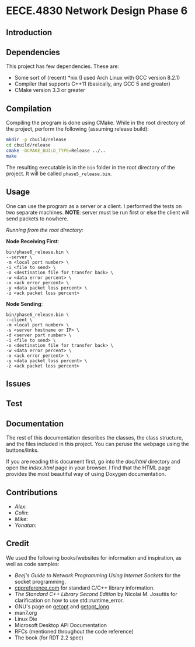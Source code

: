 # EECE.4830 Network Design Phase 6
## Introduction

## Dependencies
This project has few dependencies. These are:

* Some sort of (recent) \*nix (I used Arch Linux with GCC version 8.2.1)
* Compiler that supports C++11 (basically, any GCC 5 and greater)
* CMake version 3.3 or greater

## Compilation
Compiling the program is done using CMake. While in the root directory of the
project, perform the following (assuming release build):

```bash
mkdir -p cbuild/release
cd cbuild/release
cmake -DCMAKE_BUILD_TYPE=Release ../..
make
```
The resulting executable is in the `bin` folder in the root directory of the
project. It will be called `phase5_release.bin`.

## Usage
One can use the program as a server or a client. I performed the tests on two
separate machines. **NOTE**: server must be run first or else the client will
send packets to nowhere. 

_Running from the root directory_:

**Node Receiving First**: 
```
bin/phase6_release.bin \ 
--server \
-m <local port number> \
-i <file to send> \
-o <destination file for transfer back> \
-w <data error percent> \
-x <ack error percent> \
-y <data packet loss percent> \
-z <ack packet loss percent>
```

**Node Sending**: 
```
bin/phase6_release.bin \
--client \
-m <local port number> \
-s <server hostname or IP> \
-d <server port number> \
-i <file to send> \
-o <destination file for transfer back> \
-w <data error percent> \
-x <ack error percent> \
-y <data packet loss percent> \
-z <ack packet loss percent>
```

## Issues

## Test

## Documentation
The rest of this documentation describes the classes, the class structure, and
the files included in this project. You can peruse the webpage using the
buttons/links.

If you are reading this document first, go into the *doc/html* directory and
open the *index.html* page in your browser. I find that the HTML page provides
the most beautiful way of using Doxygen documentation.

## Contributions
* _Alex_:
* _Colin_:
* _Mike_:
* _Yonatan_:

## Credit
We used the following books/websites for information and inspiration, as
well as code samples:

* _Beej's Guide to Network Programming Using Internet Sockets_ for the
socket programming.
* [cppreference.com](https://www.cppreference.com) for standard C/C++ library
  information.
* _The Standard C++ Library Second Edition_ by Nicolai M. Josuttis for
  clarification on how to use std::runtime\_error.
* GNU's page on
  [getopt](https://www.gnu.org/software/libc/manual/html_node/Example-of-Getopt.html)
and
[getopt\_long](https://www.gnu.org/software/libc/manual/html\_node/Getopt-Long-Option-Example.html)
* man7.org
* Linux Die
* Microsoft Desktop API Documentation
* RFCs (mentioned throughout the code reference)
* The book (for RDT 2.2 spec)
